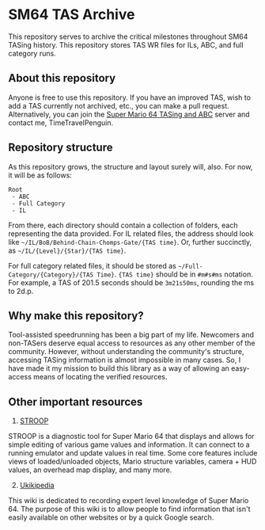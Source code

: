 # SM64 TAS Archive
This repository serves to archive the critical milestones throughout SM64 TASing history. This repository stores TAS WR files for ILs, ABC, and full category runs.

## About this repository
Anyone is free to use this repository. If you have an improved TAS, wish to add a TAS currently not archived, etc., you can make a pull request. Alternatively, you can join the [Super Mario 64 TASing and ABC](https://discord.gg/ECskvyF) server and contact me, TimeTravelPenguin.

## Repository structure
As this repository grows, the structure and layout surely will, also. For now, it will be as follows:
```
Root
 - ABC
 - Full Category
 - IL
```
From there, each directory should contain a collection of folders, each representing the data provided.
For IL related files, the address should look like `~/IL/BoB/Behind-Chain-Chomps-Gate/{TAS time}`.
Or, further succinctly, as `~/IL/{Level}/{Star}/{TAS time}`.

For full category related files, it should be stored as `~/Full-Category/{Category}/{TAS Time}`.
`{TAS time}` should be in `#m#s#ms` notation. For example, a TAS of 201.5 seconds should be `3m21s50ms`, rounding the ms to 2d.p.

## Why make this repository?
Tool-assisted speedrunning has been a big part of my life. Newcomers and non-TASers deserve equal access to resources as any other member of the community. However, without understanding the community's structure, accessing TASing information is almost impossible in many cases. So, I have made it my mission to build this library as a way of allowing an easy-access means of locating the verified resources.

## Other important resources
1. [STROOP](https://github.com/SM64-TAS-ABC/STROOP)

STROOP is a diagnostic tool for Super Mario 64 that displays and allows for simple editing of various game values and information. It can connect to a running emulator and update values in real time. Some core features include views of loaded/unloaded objects, Mario structure variables, camera + HUD values, an overhead map display, and many more.

2. [Ukikipedia](https://ukikipedia.net/wiki/Main_Page)

This wiki is dedicated to recording expert level knowledge of Super Mario 64. The purpose of this wiki is to allow people to find information that isn't easily available on other websites or by a quick Google search.
